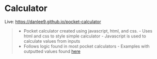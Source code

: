 # Calculator
Live: https://danlee9.github.io/pocket-calculator

> - Pocket calculator created using javascript, html, and css.
    - Uses html and css to style simple calculator
    - Javascript is used to calculate values from inputs
> - Follows logic found in most pocket calculators
		- Examples with outputted values found <a href="https://docs.google.com/spreadsheets/d/1HRpRqdyQrax5vgwrVatcOxSxly6GHXXfZuzc0lb9Tfg/pubhtml#">here</a>